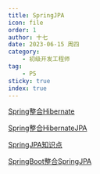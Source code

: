 ```yaml
---
title: SpringJPA
icon: file
order: 1
author: 十七
date: 2023-06-15 周四
category:
	- 初级开发工程师
tag:
	- P5
sticky: true
index: true
---
```


[Spring整合Hibernate](01_Spring整合Hibernate/Spring整合Hibernate.md)

[Spring整合HibernateJPA](02_Spring整合HibernateJPA/Spring整合HibernateJPA.md)

[SpringJPA知识点](03_SpringJPA知识点/SpringJPA知识点.md)

[SpringBoot整合SpringJPA](04_SpringBoot整合SpringJPA/SpringBoot整合SpringJPA.md)





